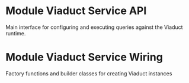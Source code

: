 # Module Viaduct Service API

Main interface for configuring and executing queries against the Viaduct runtime.

# Module Viaduct Service Wiring

Factory functions and builder classes for creating Viaduct instances
